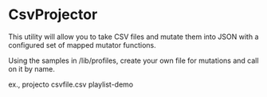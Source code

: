# CsvProjector
This utility will allow you to take CSV files and mutate them into JSON with a configured set of mapped mutator functions.

Using the samples in /lib/profiles, create your own file for mutations and call on it by name.

  ex., projecto csvfile.csv playlist-demo
